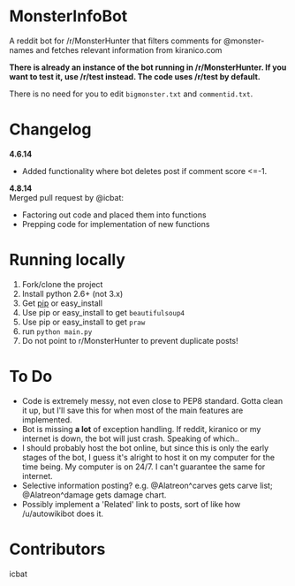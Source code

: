 MonsterInfoBot
===============

A reddit bot for /r/MonsterHunter that filters comments for @monster-names and fetches relevant information from kiranico.com  

**There is already an instance of the bot running in /r/MonsterHunter. If you want to test it, use /r/test instead. The code uses /r/test by default.**  

There is no need for you to edit `bigmonster.txt` and `commentid.txt`.  


Changelog
===============
**4.6.14**  
- Added functionality where bot deletes post if comment score <=-1.  

**4.8.14**  
Merged pull request by @icbat:  
- Factoring out code and placed them into functions
- Prepping code for implementation of new functions

Running locally
===============

1. Fork/clone the project
2. Install python 2.6+ (not 3.x)
3. Get [pip](http://www.pip-installer.org/en/latest/installing.html) or easy_install
4. Use pip or easy_install to get `beautifulsoup4`
5. Use pip or easy_install to get `praw`
6. run `python main.py`
7. Do not point to r/MonsterHunter to prevent duplicate posts!

To Do
===============
- Code is extremely messy, not even close to PEP8 standard. Gotta clean it up, but I'll save this for when most of the main features are implemented.
- Bot is missing **a lot** of exception handling. If reddit, kiranico or my internet is down, the bot will just crash. Speaking of which..
- I should probably host the bot online, but since this is only the early stages of the bot, I guess it's alright to host it on my computer for the time being. My computer is on 24/7. I can't guarantee the same for internet.
- Selective information posting? e.g. @Alatreon^carves gets carve list; @Alatreon^damage gets damage chart.
- Possibly implement a 'Related' link to posts, sort of like how /u/autowikibot does it.  

Contributors
===============
icbat